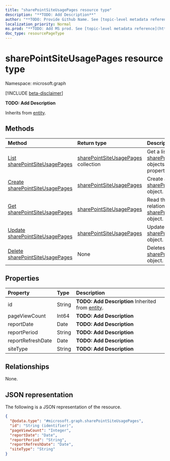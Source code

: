 ```yaml
---
title: "sharePointSiteUsagePages resource type"
description: "**TODO: Add Description**"
author: "**TODO: Provide Github Name. See [topic-level metadata reference](https://msgo.azurewebsites.net/add/document/guidelines/metadata.html#topic-level-metadata)**"
localization_priority: Normal
ms.prod: "**TODO: Add MS prod. See [topic-level metadata reference](https://msgo.azurewebsites.net/add/document/guidelines/metadata.html#topic-level-metadata)**"
doc_type: resourcePageType
---
```


# sharePointSiteUsagePages resource type

Namespace: microsoft.graph

[!INCLUDE [beta-disclaimer](../../includes/beta-disclaimer.md)]

**TODO: Add Description**


Inherits from [entity](../resources/entity.md).

## Methods
|Method|Return type|Description|
|:---|:---|:---|
|[List sharePointSiteUsagePages](../api/sharepointsiteusagepages-list.md)|[sharePointSiteUsagePages](../resources/sharepointsiteusagepages.md) collection|Get a list of the [sharePointSiteUsagePages](../resources/sharepointsiteusagepages.md) objects and their properties.|
|[Create sharePointSiteUsagePages](../api/sharepointsiteusagepages-create.md)|[sharePointSiteUsagePages](../resources/sharepointsiteusagepages.md)|Create a new [sharePointSiteUsagePages](../resources/sharepointsiteusagepages.md) object.|
|[Get sharePointSiteUsagePages](../api/sharepointsiteusagepages-get.md)|[sharePointSiteUsagePages](../resources/sharepointsiteusagepages.md)|Read the properties and relationships of a [sharePointSiteUsagePages](../resources/sharepointsiteusagepages.md) object.|
|[Update sharePointSiteUsagePages](../api/sharepointsiteusagepages-update.md)|[sharePointSiteUsagePages](../resources/sharepointsiteusagepages.md)|Update the properties of a [sharePointSiteUsagePages](../resources/sharepointsiteusagepages.md) object.|
|[Delete sharePointSiteUsagePages](../api/sharepointsiteusagepages-delete.md)|None|Deletes a [sharePointSiteUsagePages](../resources/sharepointsiteusagepages.md) object.|

## Properties
|Property|Type|Description|
|:---|:---|:---|
|id|String|**TODO: Add Description** Inherited from [entity](../resources/entity.md).|
|pageViewCount|Int64|**TODO: Add Description**|
|reportDate|Date|**TODO: Add Description**|
|reportPeriod|String|**TODO: Add Description**|
|reportRefreshDate|Date|**TODO: Add Description**|
|siteType|String|**TODO: Add Description**|

## Relationships
None.

## JSON representation
The following is a JSON representation of the resource.
<!-- {
  "blockType": "resource",
  "keyProperty": "id",
  "@odata.type": "microsoft.graph.sharePointSiteUsagePages",
  "baseType": "microsoft.graph.entity",
  "openType": false
}
-->
``` json
{
  "@odata.type": "#microsoft.graph.sharePointSiteUsagePages",
  "id": "String (identifier)",
  "pageViewCount": "Integer",
  "reportDate": "Date",
  "reportPeriod": "String",
  "reportRefreshDate": "Date",
  "siteType": "String"
}
```

